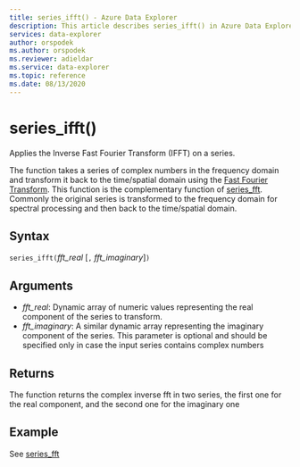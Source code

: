 ```yaml
---
title: series_ifft() - Azure Data Explorer
description: This article describes series_ifft() in Azure Data Explorer.
services: data-explorer
author: orspodek
ms.author: orspodek
ms.reviewer: adieldar
ms.service: data-explorer
ms.topic: reference
ms.date: 08/13/2020
---
```

# series_ifft()

Applies the Inverse Fast Fourier Transform (IFFT) on a series.  

The function takes a series of complex numbers in the frequency domain and transform it back to the time/spatial domain using the [Fast Fourier Transform](https://en.wikipedia.org/wiki/Fast_Fourier_transform). This function is the complementary function of [series_fft](series-fftfunction.md). Commonly the original series is transformed to the frequency domain for spectral processing and then back to the time/spatial domain.

## Syntax

`series_ifft(`*fft_real* [`,` *fft_imaginary*]`)`

## Arguments

* *fft_real*: Dynamic array of numeric values representing the real component of the series to transform.
* *fft_imaginary*: A similar dynamic array representing the imaginary component of the series. This parameter is optional and should be  specified only in case the input series contains complex numbers

## Returns

The function returns the complex inverse fft in two series, the first one for the real component, and the second one for the imaginary one

## Example

See [series_fft](series-fftfunction.md#Example)